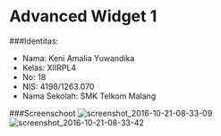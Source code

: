 # Advanced Widget 1

###Identitas:
 * Nama: Keni Amalia Yuwandika
 * Kelas: XIIRPL4
 * No: 18
 * NIS: 4198/1263.070
 * Nama Sekolah: SMK Telkom Malang

###Screenschoot
![screenshot_2016-10-21-08-33-09](https://cloud.githubusercontent.com/assets/15699467/19584063/d7dd0bfe-976b-11e6-91d6-f6c277d5f1cc.png)
![screenshot_2016-10-21-08-33-42](https://cloud.githubusercontent.com/assets/15699467/19584064/d7e24eac-976b-11e6-9ee5-b4a5bddd494b.png)
